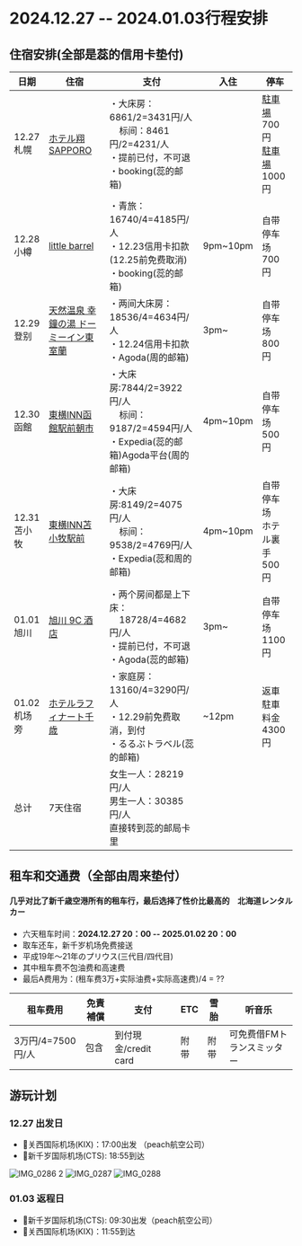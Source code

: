 # 2024.12.27 -- 2024.01.03行程安排

## 住宿安排(全部是蕊的信用卡垫付)

| 日期 | 住宿 | 支付 | 入住 | 停车 |
| --- | --- | --- | --- | --- |
| 12.27<br>札幌 | [ホテル翔SAPPORO](https://maps.app.goo.gl/G8nZRAqmHB1skLa97) |・大床房：6861/2=3431円/人<br>&nbsp;&nbsp;&nbsp;&nbsp;标间：8461円/2=4231/人<br>・提前已付，不可退<br>・booking(蕊的邮箱) | |[駐車場](https://maps.app.goo.gl/79rKtswp73nqWBME6)700円<br>[駐車場](https://maps.app.goo.gl/cD8Wnj7Jkg61L3AW6)1000円|
| 12.28<br>小樽 | [little barrel](https://maps.app.goo.gl/uDoY8rXt1qeXX6D78) |・青旅：16740/4=4185円/人<br>・12.23信用卡扣款 (12.25前免费取消)<br>・booking(蕊的邮箱)| 9pm~10pm | 自带停车场<br>700円 |
| 12.29<br>登别 | [天然温泉 幸鐘の湯 ドーミーイン東室蘭](https://maps.app.goo.gl/d4ijQhSdZynNjiVD8) |・两间大床房：18536/4=4634円/人<br>・12.24信用卡扣款<br>・Agoda(周的邮箱)| 3pm~ | 自带停车场<br>800円 | 自带停车场<br>800円 |
| 12.30<br>函館 | [東横INN函館駅前朝市](https://maps.app.goo.gl/mVh8eBtie8jFZzscA) |・大床房:7844/2=3922円/人<br>&nbsp;&nbsp;&nbsp;&nbsp;标间：9187/2=4594円/人<br>・Expedia(蕊的邮箱)Agoda平台(周的邮箱)| 4pm~10pm| 自带停车场<br>500円 |
| 12.31<br>苫小牧 | [東横INN苫小牧駅前](https://maps.app.goo.gl/tvqCmybPCPpQTxZi6) |・大床房:8149/2=4075円/人<br>&nbsp;&nbsp;&nbsp;&nbsp;标间：9538/2=4769円/人<br>・Expedia(蕊和周的邮箱) | 4pm~10pm | 自带停车场<br>ホテル裏手<br>500円 |
| 01.01<br>旭川 | [旭川 9C 酒店](https://maps.app.goo.gl/QF21rjZD7mk5xcNE6) |・两个房间都是上下床：<br>&nbsp;&nbsp;&nbsp;&nbsp;18728/4=4682円/人<br>・提前已付，不可退<br>・Agoda(蕊的邮箱)| 3pm~| 自带停车场<br>1100円 |
| 01.02<br>机场旁 | [ホテルラフィナート千歳](https://maps.app.goo.gl/UENuAjHj3DBiTjbx7) |・家庭房：13160/4=3290円/人<br>・12.29前免费取消，到付<br>・るるぶトラベル(蕊的邮箱)| ~12pm | 返車<br>駐車料金<br>4300円 |
| 总计 | 7天住宿 |女生一人：28219円/人<br>男生一人：30385円/人<br>直接转到蕊的邮局卡里| | |

## 租车和交通费（全部由周来垫付）
#### 几乎对比了新千歳空港所有的租车行，最后选择了性价比最高的　北海道レンタルカー
- 六天租车时间：**2024.12.27 20：00 -- 2025.01.02 20：00** 
- 取车还车，新千岁机场免费接送
- 平成19年〜21年のプリウス(三代目/四代目)
- 其中租车费不包油费和高速费
- 最后A费用为：(租车费3万+实际油费+实际高速费)/4 = ??

| 租车费用 | 免責補償 | 支付 | ETC | 雪胎 | 听音乐 |
| --- | --- | --- | --- | --- | --- |
| 3万円/4=7500円/人 | 包含 | 到付現金/credit card | 附带 | 附带 | 可免费借FMトランスミッター |

## 游玩计划
### 12.27 出发日
- 🛫关西国际机场(KIX)：17:00出发 （peach航空公司）
- 🛬新千岁国际机场(CTS): 18:55到达

![IMG_0286 2](https://github.com/user-attachments/assets/f568bcd0-0bab-4cf1-80e8-b5002ec9254f)
![IMG_0287](https://github.com/user-attachments/assets/f391951b-5117-4526-9f98-ff699a3a0765)
![IMG_0288](https://github.com/user-attachments/assets/37b59336-918f-443f-be88-a3fdf0d4f49f)

### 01.03 返程日
- 🛫新千岁国际机场(CTS): 09:30出发（peach航空公司）
- 🛬关西国际机场(KIX)：11:55到达
